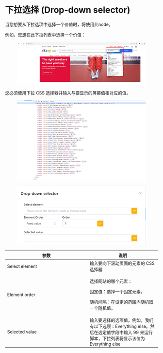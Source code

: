 # 下拉选择 (Drop-down selector)

当您想要从下拉选项中选择一个价值时，将使用此node。

&#x20;例如，您想在此下拉列表中选择一个价值：

<figure><img src="../../.gitbook/assets/image (3) (1) (1).png" alt=""><figcaption></figcaption></figure>

&#x20;您必须使用下拉 CSS 选择器并输入与要显示的屏幕值相对应的值。

<figure><img src="../../.gitbook/assets/image (4) (1) (1).png" alt=""><figcaption></figcaption></figure>



<figure><img src="../../.gitbook/assets/image (5) (1) (1).png" alt=""><figcaption></figcaption></figure>

<table><thead><tr><th width="258">参数</th><th>说明</th></tr></thead><tbody><tr><td>Select element</td><td>输入要向下滚动页面的元素的 CSS 选择器</td></tr><tr><td>Element order</td><td><p>选择网站的哪个元素：</p><p>固定值：选择一个固定元素。</p><p>随机间隔：在设定的范围内随机取一个随机值。</p></td></tr><tr><td>Selected value</td><td>输入要选择的选项值。例如，我们有以下选项：Everything else。然后在选定值字段中输入 99 来运行脚本，下拉列表将显示该值为 Everything else</td></tr></tbody></table>
